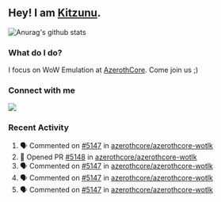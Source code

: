 ## Hey! I am [Kitzunu](https://Github.com/Kitzunu).

![Anurag's github stats](https://github-readme-stats.kitzunu.vercel.app/api?username=Kitzunu&show_icons=true)

### What do I do?

I focus on WoW Emulation at [AzerothCore](https://Github.com/AzerothCore). Come join us ;)

### Connect with me
[![](https://img.shields.io/badge/AzerothCore%20Discord-Connect%20with%20me!-green)](https://discord.com/invite/gkt4y2x)

### Recent Activity

<!--START_SECTION:activity-->
1. 🗣 Commented on [#5147](https://github.com/azerothcore/azerothcore-wotlk/issues/5147) in [azerothcore/azerothcore-wotlk](https://github.com/azerothcore/azerothcore-wotlk)
2. 💪 Opened PR [#5148](https://github.com/azerothcore/azerothcore-wotlk/pull/5148) in [azerothcore/azerothcore-wotlk](https://github.com/azerothcore/azerothcore-wotlk)
3. 🗣 Commented on [#5147](https://github.com/azerothcore/azerothcore-wotlk/issues/5147) in [azerothcore/azerothcore-wotlk](https://github.com/azerothcore/azerothcore-wotlk)
4. 🗣 Commented on [#5147](https://github.com/azerothcore/azerothcore-wotlk/issues/5147) in [azerothcore/azerothcore-wotlk](https://github.com/azerothcore/azerothcore-wotlk)
5. 🗣 Commented on [#5147](https://github.com/azerothcore/azerothcore-wotlk/issues/5147) in [azerothcore/azerothcore-wotlk](https://github.com/azerothcore/azerothcore-wotlk)
<!--END_SECTION:activity-->
